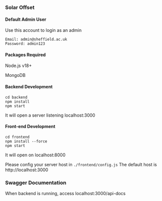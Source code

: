 ### Solar Offset

#### Default Admin User

Use this account to login as an admin

```
Email: admin@sheffield.ac.uk
Password: admin123
```

#### Packages Required

Node.js v18+

MongoDB

#### Backend Development

```
cd backend
npm install
npm start
```

It will open a server listening localhost:3000

#### Front-end Development

```
cd frontend
npm install --force
npm start
```

It will open on localhost:8000

Please config your server host in `./frontend/config.js`
The default host is http://localhost:3000

### Swagger Documentation

When backend is running, access localhost:3000/api-docs
